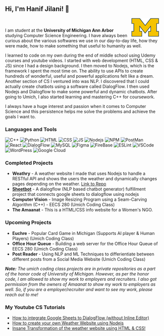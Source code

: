 ## Hi, I'm Hanif Jilani! 👋

<img align="right" src = "1200px-Michigan_Wolverines_logo.svg.png" width = "90" height = "60"/>
<br>
<p>I am student at the <b>University of Michigan Ann Arbor</b> studying Computer Science Engineering. I have always been curious about the various softwares we use in our day-to-day life, how they were made, how to make something that useful to humanity as well.

I learned to code on my own during the end of middle school using Udemy courses and youtube videos. I started with web development (HTML, CSS & JS) since I had a design background. I then moved to Nodejs, which is the framework I spent the most time on. The ability to use APIs to create hundreds of wonderful, useful and powerful applications felt like a dream. Another section of CS I ventured into was NLP. I discovered that I could actually create chatbots using a software called DialogFlow. I then used Nodejs and Dialogflow to make some powerful and dynamic chatbots. After going to Umich, I also started learning and mastering C++ for coursework.

I always have a huge interest and passion when it comes to Computer Science and this persistence helps me solve the problems and achieve the goals I want to.</p>
<h3>Languages and Tools</h3>
<p>
  <img alt = "C++" src = "https://img.shields.io/badge/C%2B%2B-00599C?style=for-the-badge&logo=c%2B%2B&logoColor=white" />
  <img alt = "Python" src = "https://img.shields.io/badge/Python-FFD43B?style=for-the-badge&logo=python&logoColor=blue" />
  <img alt = "HTML" src = "https://img.shields.io/badge/HTML5-E34F26?style=for-the-badge&logo=html5&logoColor=white" />
  <img alt = "CSS" src = "https://img.shields.io/badge/CSS3-1572B6?style=for-the-badge&logo=css3&logoColor=white" />
  <img alt = "JS" src = "https://img.shields.io/badge/JavaScript-323330?style=for-the-badge&logo=javascript&logoColor=F7DF1E"/>
  <img alt="Nodejs" src = "https://img.shields.io/badge/Node%20js-339933?style=for-the-badge&logo=nodedotjs&logoColor=white" />
  <img alt = "NPM" src = "https://img.shields.io/badge/npm-CB3837?style=for-the-badge&logo=npm&logoColor=white" />
  <img alt = "PostMan" src = "https://img.shields.io/badge/Postman-FF6C37?style=for-the-badge&logo=Postman&logoColor=white"/>
  <img alt = "React" src = "https://img.shields.io/badge/React-20232A?style=for-the-badge&logo=react&logoColor=61DAFB" />
  <img alt="DialogFlow" src = "https://img.shields.io/badge/dialogflow-FF9800?style=for-the-badge&logo=dialogflow&logoColor=white" />
  <img alt="MySQL" src = "https://img.shields.io/badge/MySQL-005C84?style=for-the-badge&logo=mysql&logoColor=white" />
  <img alt="Figma" src = "https://img.shields.io/badge/Figma-F24E1E?style=for-the-badge&logo=figma&logoColor=white" />
  <img alt="FireBase" src = "https://img.shields.io/badge/firebase-ffca28?style=for-the-badge&logo=firebase&logoColor=black"/>
  <img alt = "ESLint" src = "https://img.shields.io/badge/eslint-3A33D1?style=for-the-badge&logo=eslint&logoColor=white" />
  <img alt = "VSCode" src = "https://img.shields.io/badge/VSCode-0078D4?style=for-the-badge&logo=visual%20studio%20code&logoColor=white" />
  <img alt = "WordPress" src = "https://img.shields.io/badge/Wordpress-21759B?style=for-the-badge&logo=wordpress&logoColor=white" />
  <img alt = "Google Cloud" src = "https://img.shields.io/badge/Google_Cloud-4285F4?style=for-the-badge&logo=google-cloud&logoColor=white" />  
</p>
<h3>Completed Projects</h3>
<ul>
  <li><b>Weathry</b> - A weather website I made that uses Nodejs to handle a RESTful API and shows the users the weather and dynamically changes pages depending on the weather. <a href="https://youtu.be/YFE3S_O_cUY">Link to Repo</a></li>
  <li><a href="https://youtu.be/YFE3S_O_cUY"><b>Sheetbot</b></a> - A dialogflow (NLP based chatbot generator) fulfillment project that connects google sheets to dialogflow using nodejs</li>
   <li><b>Computer Vision</b> - Image Resizing Program using a Seam-Carving Algorithm (C++) - EECS 280 (Umich Coding Class) </li>
  <li><b>The Amaanat</b> - This is a HTML/CSS info website for a Women's NGO.</li>
</ul>
<h3>Upcoming Projects</h3>
<ul>
  <li><b>Euchre</b> - Popular Card Game in Michigan (Supports AI player & Human Players) (Umich Coding Class)</li>
  <li><b>Office Hour Queue</b> - Building a web server for the Office Hour Queue of EECS 280 (Umich Coding Class)</li>
   <li><b>Post Reader</b> - Using NLP and ML Techniques to differientiate between different posts from a Social Media Website (Umich Coding Class)</li>
</ul>
<p><i><b>Note:</b> The umich coding class projects are in private repositories as a part of the honor code of University of Michigan. However, as per the honor code, I am allowed to show my work to employers and recruiters. I also got permission from the owners of Amaanat to show my work to employers as well. So, if you are a employer/recruiter and want to see my work, please reach out to me!</i></p>

<h3>My Youtube CS Tutorials</h3>
<ul>
  <li><a href="https://youtu.be/YFE3S_O_cUY">How to integrate Google Sheets to DialogFlow (without Inline Editor)</a></li>
  <li><a href="https://youtu.be/wVOgch_uusg">How to create your own Weather Website using Nodejs</a></li>
  <li><a href="https://youtu.be/KM-_AN2NCno">Insane Transformation of the weather website using HTML & CSS!</a></li>
</ul>
<!--
**hanifjilani/hanifjilani** is a ✨ _special_ ✨ repository because its `README.md` (this file) appears on your GitHub profile.

Here are some ideas to get you started:

- 🔭 I’m currently working on ...
- 🌱 I’m currently learning ...
- 👯 I’m looking to collaborate on ...
- 🤔 I’m looking for help with ...
- 💬 Ask me about ...
- 📫 How to reach me: ...
- 😄 Pronouns: ...
- ⚡ Fun fact: ...
-->
